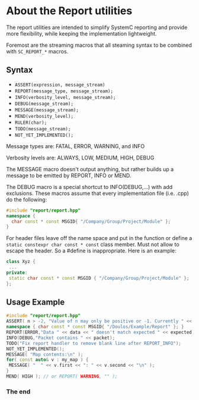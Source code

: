 About the Report utilities
==========================

The report utilities are intended to simplify SystemC reporting and
provide more flexibility, while keeping the implementation lightweight.

Foremost are the streaming macros that all steaming syntax to be combined
with `SC_REPORT_*` macros.

Syntax
------

- `ASSERT(expression, message_stream)`
- `REPORT(message_type, message_stream);`
- `INFO(verbosity_level, message_stream);`
- `DEBUG(message_stream);`
- `MESSAGE(message_stream);`
- `MEND(verbosity_level);`
- `RULER(char);`
- `TODO(message_stream);`
- `NOT_YET_IMPLEMENTED();`

Message types are: FATAL, ERROR, WARNING, and INFO

Verbosity levels are: ALWAYS, LOW, MEDIUM, HIGH, DEBUG

The MESSAGE macro doesn't output anything, but rather builds up a message to
be emitted by REPORT, INFO or MEND.

The DEBUG macro is a special shortcut to INFO(DEBUG,...) with add exclusions.
These macros assume that every implementation file (i.e. .cpp) do the following:

```cpp
#include "report/report.hpp"
namespace {
  char const * const MSGID{ "/Company/Group/Project/Module" };
}
```

For header files leave off the name space and put in the function
or define a `static constexpr char const * const` class member. Must not allow to escape
the header. So a #define is inappropriate. Here is an example:

```cpp
class Xyz {
 ...
private:
 static char const * const MSGID { "/Company/Group/Project/Module" };
};
```

Usage Example
-------------

```cpp
#include "report/report.hpp"
ASSERT( n > -2, "Value of n may only be positive or -1. Currently " << n );
namespace { char const * const MSGID{ "/Doulos/Example/Report" }; }
REPORT(ERROR,"Data " << data << " doesn't match expected " << expected);
INFO(DEBUG,"Packet contains " << packet);
TODO("Fix report handler to remove blank line after REPORT_INFO");
NOT_YET_IMPLEMENTED();
MESSAGE( "Map contents:\n" );
for( const auto& v : my_map ) {
 MESSAGE( "  " << v.first << ": " << v.second << "\n" );
}
MEND( HIGH ); // or REPORT( WARNING, "" );
```

### The end
<!-- vim:tw=78
-->
